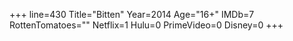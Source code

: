 +++
line=430
Title="Bitten"
Year=2014
Age="16+"
IMDb=7
RottenTomatoes=""
Netflix=1
Hulu=0
PrimeVideo=0
Disney=0
+++

